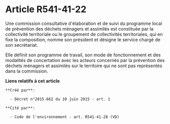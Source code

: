 # Article R541-41-22

Une commission consultative d'élaboration et de suivi du programme local de prévention des déchets ménagers et assimilés est
constituée par la collectivité territoriale ou le groupement de collectivités territoriales, qui en fixe la composition,
nomme son président et désigne le service chargé de son secrétariat.

Elle définit son programme de travail, son mode de fonctionnement et des modalités de concertation avec les acteurs concernés
par la prévention des déchets ménagers et assimilés sur le territoire qui ne sont pas représentés dans la commission.

**Liens relatifs à cet article**

	**Créé par**:

	  - Décret n°2015-662 du 10 juin 2015 - art. 1

	**Cité par**:

	  - Code de l'environnement - art. R541-41-28 (VD)
